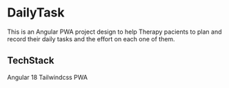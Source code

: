 # DailyTask

This is an Angular PWA project design to help Therapy pacients to plan and record their daily tasks and the effort on each one of them.

## TechStack
Angular 18
Tailwindcss
PWA
